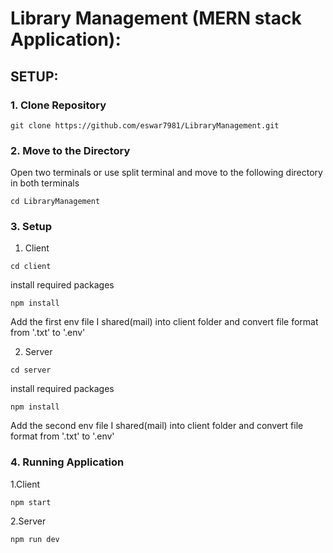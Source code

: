 # Library Management (MERN stack Application):

## SETUP:

### 1. Clone Repository
```
git clone https://github.com/eswar7981/LibraryManagement.git
```
### 2. Move to the Directory
Open two terminals or use split terminal and move to the following directory in both terminals
```
cd LibraryManagement
```

### 3. Setup
1. Client

```
cd client
```
install required packages
```
npm install
```
Add the first env file I shared(mail) into client folder and convert file format from '.txt' to '.env'



2. Server

```
cd server
```
install required packages
```
npm install
```
Add the second env file I shared(mail) into client folder and convert file format from '.txt' to '.env'

### 4. Running Application

1.Client
```
npm start
```
2.Server
```
npm run dev
```
